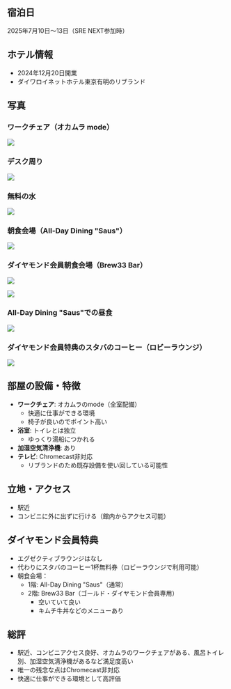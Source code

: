 ## 宿泊日
2025年7月10日〜13日（SRE NEXT参加時）

## ホテル情報
- 2024年12月20日開業
- ダイワロイネットホテル東京有明のリブランド

## 写真

### ワークチェア（オカムラ mode）
![](../../../../images/2025/07/Gvf4r7aakAEk1t5.jpeg)

### デスク周り
![](../../../../images/2025/07/Gvf8xizaMAAya7X.jpeg)

### 無料の水
![](../../../../images/2025/07/Gvkoy_abAAA_3wA.jpeg)

### 朝食会場（All-Day Dining "Saus"）

![](../../../../images/2025/07/2017733_98gFs5L3K_4p9-aURTl30chO3XGZmb1guEVNp2qI4Xk.jpg)
### ダイヤモンド会員朝食会場（Brew33 Bar）

![](../../../../images/2025/07/GvnBaVKbsAA7-UG.jpeg)

![](../../../../images/2025/07/GvsOVKubsAQmJ22.jpeg)

### All-Day Dining "Saus"での昼食
![](../../../../images/2025/07/GvtI5OVasAAYjOg.jpeg)

### ダイヤモンド会員特典のスタバのコーヒー（ロビーラウンジ）
![](../../../../images/2025/07/Gvsyj3UbsAAt-uO.jpeg)

## 部屋の設備・特徴
- **ワークチェア**: オカムラのmode（全室配備）
  - 快適に仕事ができる環境
  - 椅子が良いのでポイント高い
- **浴室**: トイレとは独立
  - ゆっくり湯船につかれる
- **加湿空気清浄機**: あり
- **テレビ**: Chromecast非対応
  - リブランドのため既存設備を使い回している可能性

## 立地・アクセス
- 駅近
- コンビニに外に出ずに行ける（館内からアクセス可能）

## ダイヤモンド会員特典
- エグゼクティブラウンジはなし
- 代わりにスタバのコーヒー1杯無料券（ロビーラウンジで利用可能）
- 朝食会場：
  - 1階: All-Day Dining "Saus"（通常）  
  - 2階: Brew33 Bar（ゴールド・ダイヤモンド会員専用）
    - 空いていて良い
    - キムチ牛丼などのメニューあり

## 総評
- 駅近、コンビニアクセス良好、オカムラのワークチェアがある、風呂トイレ別、加湿空気清浄機があるなど満足度高い
- 唯一の残念な点はChromecast非対応
- 快適に仕事ができる環境として高評価
